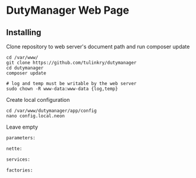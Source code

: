 DutyManager Web Page
=============

Installing
----------

Clone repository to web server's document path and run composer update
```
cd /var/www/
git clone https://github.com/tulinkry/dutymanager
cd dutymanager
composer update

# log and temp must be writable by the web server
sudo chown -R www-data:www-data {log,temp}
```


Create local configuration
```
cd /var/www/dutymanager/app/config
nano config.local.neon
```
Leave empty

```txt
parameters:

nette:

services:

factories:

```